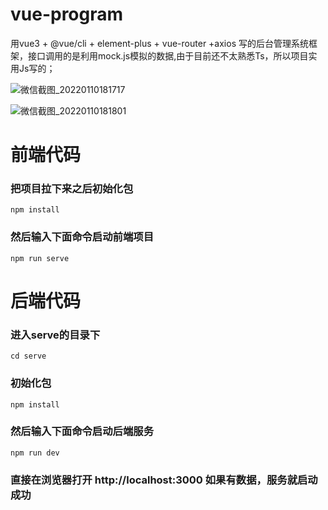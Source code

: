 

# vue-program
用vue3 + @vue/cli + element-plus + vue-router +axios 写的后台管理系统框架，接口调用的是利用mock.js模拟的数据,由于目前还不太熟悉Ts，所以项目实用Js写的；

![微信截图_20220110181717](https://user-images.githubusercontent.com/46336691/148750058-971625e9-c8a0-429b-8d70-f1a9b12d6024.png)

![微信截图_20220110181801](https://user-images.githubusercontent.com/46336691/148750157-61548382-23f1-4440-b330-e0304516e066.png)


# 前端代码
### 把项目拉下来之后初始化包
```
npm install
```

### 然后输入下面命令启动前端项目
```
npm run serve
```

# 后端代码

### 进入serve的目录下
```
cd serve
```
### 初始化包
```
npm install
```
### 然后输入下面命令启动后端服务
```
npm run dev
```
### 直接在浏览器打开 http://localhost:3000 如果有数据，服务就启动成功
